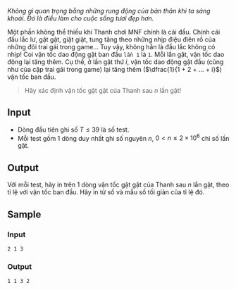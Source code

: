 *Không gì quan trọng bằng những rung động của bản thân khi ta sảng khoái. Đó là điều làm cho cuộc sống tươi đẹp hơn.*

Một phần không thể thiếu khi Thanh chơi MNF chính là cái đầu. Chính cái đầu lắc lư, gật gật, giật giật, tung tăng theo những nhịp điệu điên rồ của những đôi trai gái trong game… Tuy vậy, không hẳn là đầu lắc không có nhịp! Coi vận tốc dao động gật ban đầu `lần 1` là `1`. Mỗi lần gật, vận tốc dao động lại tăng thêm. Cụ thể, ở lần gật thứ $i$, vận tốc dao động gật đầu (cũng như của cặp trai gái trong game) lại tăng thêm ($\dfrac{1}{1 + 2 + … + i}$) vận tốc ban đầu.
 > Hãy xác định vận tốc gật gật của Thanh sau $n$ lần gật!

## Input

- Dòng đầu tiên ghi số  $T \le 39$ là số test. 
- Mỗi test gồm 1 dòng duy nhất ghi số nguyên $n$, $0 < n \le 2 \times 10^6$ chỉ số lần gật.

## Output

Với mỗi test, hãy in trên 1 dòng vận tốc gật gật của Thanh sau $n$ lần gật, theo tỉ lệ với vận tốc ban đầu. Hãy in tử số và mẫu số tối giản của tỉ lệ đó.

## Sample

### Input
```
2 1 3
``` 

### Output
```
1 1 3 2
```
